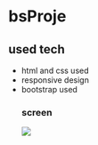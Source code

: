 # bsProje
## used tech
<ul>
<li>html and css used</li>
<li>responsive design</li>
<li>bootstrap used</li>

### screen
![](screen.gif)
